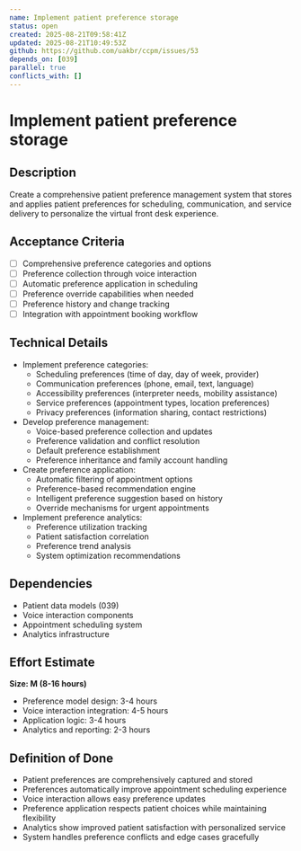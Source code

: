 ```yaml
---
name: Implement patient preference storage
status: open
created: 2025-08-21T09:58:41Z
updated: 2025-08-21T10:49:53Z
github: https://github.com/uakbr/ccpm/issues/53
depends_on: [039]
parallel: true
conflicts_with: []
---
```


# Implement patient preference storage

## Description
Create a comprehensive patient preference management system that stores and applies patient preferences for scheduling, communication, and service delivery to personalize the virtual front desk experience.

## Acceptance Criteria
- [ ] Comprehensive preference categories and options
- [ ] Preference collection through voice interaction
- [ ] Automatic preference application in scheduling
- [ ] Preference override capabilities when needed
- [ ] Preference history and change tracking
- [ ] Integration with appointment booking workflow

## Technical Details
- Implement preference categories:
  - Scheduling preferences (time of day, day of week, provider)
  - Communication preferences (phone, email, text, language)
  - Accessibility preferences (interpreter needs, mobility assistance)
  - Service preferences (appointment types, location preferences)
  - Privacy preferences (information sharing, contact restrictions)
- Develop preference management:
  - Voice-based preference collection and updates
  - Preference validation and conflict resolution
  - Default preference establishment
  - Preference inheritance and family account handling
- Create preference application:
  - Automatic filtering of appointment options
  - Preference-based recommendation engine
  - Intelligent preference suggestion based on history
  - Override mechanisms for urgent appointments
- Implement preference analytics:
  - Preference utilization tracking
  - Patient satisfaction correlation
  - Preference trend analysis
  - System optimization recommendations

## Dependencies
- Patient data models (039)
- Voice interaction components
- Appointment scheduling system
- Analytics infrastructure

## Effort Estimate
**Size: M (8-16 hours)**
- Preference model design: 3-4 hours
- Voice interaction integration: 4-5 hours
- Application logic: 3-4 hours
- Analytics and reporting: 2-3 hours

## Definition of Done
- Patient preferences are comprehensively captured and stored
- Preferences automatically improve appointment scheduling experience
- Voice interaction allows easy preference updates
- Preference application respects patient choices while maintaining flexibility
- Analytics show improved patient satisfaction with personalized service
- System handles preference conflicts and edge cases gracefully
